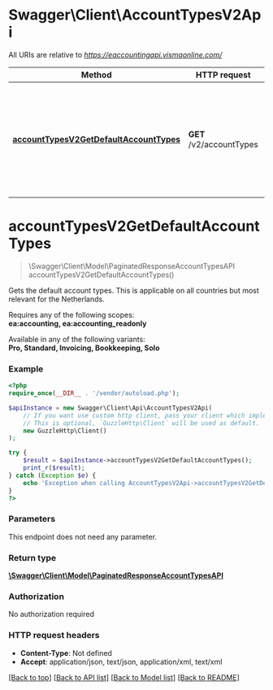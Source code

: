# Swagger\Client\AccountTypesV2Api

All URIs are relative to *https://eaccountingapi.vismaonline.com/*

Method | HTTP request | Description
------------- | ------------- | -------------
[**accountTypesV2GetDefaultAccountTypes**](AccountTypesV2Api.md#accounttypesv2getdefaultaccounttypes) | **GET** /v2/accountTypes | Gets the default account types. This is applicable on all countries but most relevant for the Netherlands.

# **accountTypesV2GetDefaultAccountTypes**
> \Swagger\Client\Model\PaginatedResponseAccountTypesAPI accountTypesV2GetDefaultAccountTypes()

Gets the default account types. This is applicable on all countries but most relevant for the Netherlands.

<p>Requires any of the following scopes: <br><b>ea:accounting, ea:accounting_readonly</b></p><p>Available in any of the following variants: <br><b>Pro, Standard, Invoicing, Bookkeeping, Solo</b></p>

### Example
```php
<?php
require_once(__DIR__ . '/vendor/autoload.php');

$apiInstance = new Swagger\Client\Api\AccountTypesV2Api(
    // If you want use custom http client, pass your client which implements `GuzzleHttp\ClientInterface`.
    // This is optional, `GuzzleHttp\Client` will be used as default.
    new GuzzleHttp\Client()
);

try {
    $result = $apiInstance->accountTypesV2GetDefaultAccountTypes();
    print_r($result);
} catch (Exception $e) {
    echo 'Exception when calling AccountTypesV2Api->accountTypesV2GetDefaultAccountTypes: ', $e->getMessage(), PHP_EOL;
}
?>
```

### Parameters
This endpoint does not need any parameter.

### Return type

[**\Swagger\Client\Model\PaginatedResponseAccountTypesAPI**](../Model/PaginatedResponseAccountTypesAPI.md)

### Authorization

No authorization required

### HTTP request headers

 - **Content-Type**: Not defined
 - **Accept**: application/json, text/json, application/xml, text/xml

[[Back to top]](#) [[Back to API list]](../../README.md#documentation-for-api-endpoints) [[Back to Model list]](../../README.md#documentation-for-models) [[Back to README]](../../README.md)

